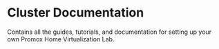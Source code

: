 # Cluster Documentation

Contains all the guides, tutorials, and documentation for setting up your own Promox Home Virtualization Lab.
